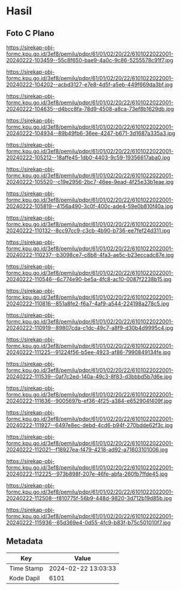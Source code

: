 # Hasil

## Foto C Plano

https://sirekap-obj-formc.kpu.go.id/3ef8/pemilu/pdpr/61/01/02/20/22/6101022022001-20240222-103459--55c8f650-bae9-4a0c-9c86-5255578c91f7.jpg

https://sirekap-obj-formc.kpu.go.id/3ef8/pemilu/pdpr/61/01/02/20/22/6101022022001-20240222-104202--acbd3127-e7e8-4d5f-a5eb-449f669da3bf.jpg

https://sirekap-obj-formc.kpu.go.id/3ef8/pemilu/pdpr/61/01/02/20/22/6101022022001-20240222-104635--d4bcc8fa-78d9-4508-a8ca-73ef8b1629db.jpg

https://sirekap-obj-formc.kpu.go.id/3ef8/pemilu/pdpr/61/01/02/20/22/6101022022001-20240222-104934--89b49fb6-36ee-4247-b671-3d1687a335a3.jpg

https://sirekap-obj-formc.kpu.go.id/3ef8/pemilu/pdpr/61/01/02/20/22/6101022022001-20240222-105212--18affe45-1db0-4403-9c59-19356617aba0.jpg

https://sirekap-obj-formc.kpu.go.id/3ef8/pemilu/pdpr/61/01/02/20/22/6101022022001-20240222-105520--c19e2956-2bc7-46ee-9ead-4f25e33b1eae.jpg

https://sirekap-obj-formc.kpu.go.id/3ef8/pemilu/pdpr/61/01/02/20/22/6101022022001-20240222-105819--4156a490-3c0f-400c-ade4-59e0b810f40a.jpg

https://sirekap-obj-formc.kpu.go.id/3ef8/pemilu/pdpr/61/01/02/20/22/6101022022001-20240222-110132--8cc97cc9-c3cb-4b90-b736-ee7fef24d311.jpg

https://sirekap-obj-formc.kpu.go.id/3ef8/pemilu/pdpr/61/01/02/20/22/6101022022001-20240222-110237--b3098ce7-c8b8-4fa3-ae5c-b23eccadc87e.jpg

https://sirekap-obj-formc.kpu.go.id/3ef8/pemilu/pdpr/61/01/02/20/22/6101022022001-20240222-110546--6c774e90-be5a-4fc8-ac10-0087f2238b15.jpg

https://sirekap-obj-formc.kpu.go.id/3ef8/pemilu/pdpr/61/01/02/20/22/6101022022001-20240222-110816--851a8fe2-f6a7-4af9-a544-224198a278c5.jpg

https://sirekap-obj-formc.kpu.go.id/3ef8/pemilu/pdpr/61/01/02/20/22/6101022022001-20240222-110919--89807cda-c1dc-49c7-a8f9-d30b4d9995c4.jpg

https://sirekap-obj-formc.kpu.go.id/3ef8/pemilu/pdpr/61/01/02/20/22/6101022022001-20240222-111225--91224f56-b5ee-4923-af86-7990849134fe.jpg

https://sirekap-obj-formc.kpu.go.id/3ef8/pemilu/pdpr/61/01/02/20/22/6101022022001-20240222-111539--0af7c2ed-140a-49c3-8f83-d3bbbd5b7d6e.jpg

https://sirekap-obj-formc.kpu.go.id/3ef8/pemilu/pdpr/61/01/02/20/22/6101022022001-20240222-111636--9005697b-ef36-4f25-a384-e652904f409f.jpg

https://sirekap-obj-formc.kpu.go.id/3ef8/pemilu/pdpr/61/01/02/20/22/6101022022001-20240222-111927--6497e8ec-debd-4cd6-b94f-270bdde62f3c.jpg

https://sirekap-obj-formc.kpu.go.id/3ef8/pemilu/pdpr/61/01/02/20/22/6101022022001-20240222-112021--f18927ea-f479-4218-ad92-a71603101006.jpg

https://sirekap-obj-formc.kpu.go.id/3ef8/pemilu/pdpr/61/01/02/20/22/6101022022001-20240222-112225--973b898f-207e-46fe-abfa-260fb7ffde45.jpg

https://sirekap-obj-formc.kpu.go.id/3ef8/pemilu/pdpr/61/01/02/20/22/6101022022001-20240222-112508--f810775f-56b9-448d-9820-3d712b19d85b.jpg

https://sirekap-obj-formc.kpu.go.id/3ef8/pemilu/pdpr/61/01/02/20/22/6101022022001-20240222-115936--65d369e4-0d55-4fc9-b83f-b75c501010f7.jpg


## Metadata

| Key        | Value               |
| ---------- | ------------------- |
| Time Stamp | 2024-02-22 13:03:33 |
| Kode Dapil | 6101                |



